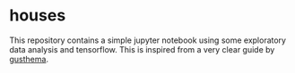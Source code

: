 # houses
This repository contains a simple jupyter notebook using some exploratory data analysis and tensorflow. This is inspired from a very clear guide by [gusthema](https://www.kaggle.com/gusthema).
